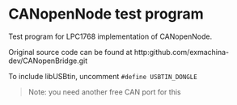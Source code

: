 CANopenNode test program
========================

Test program for LPC1768 implementation of CANopenNode.

Original source code can be found at http:github.com/exmachina-dev/CANopenBridge.git

To include libUSBtin, uncomment `#define USBTIN_DONGLE` 
> Note: you need another free CAN port for this

